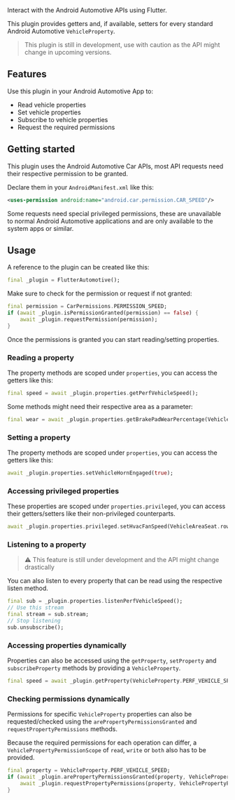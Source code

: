 Interact with the Android Automotive APIs using Flutter.

This plugin provides getters and, if available, setters for every standard Android Automotive `VehicleProperty`.

> This plugin is still in development, use with caution as the API might change in upcoming versions.

## Features

Use this plugin in your Android Automotive App to:

* Read vehicle properties
* Set vehicle properties
* Subscribe to vehicle properties
* Request the required permissions

## Getting started

This plugin uses the Android Automotive Car APIs, most API requests need their respective permission to be granted.

Declare them in your `AndroidManifest.xml` like this:

```xml
<uses-permission android:name="android.car.permission.CAR_SPEED"/>
```

Some requests need special privileged permissions, these are unavailable to normal Android Automotive applications and are only available to the system apps or similar.

## Usage

A reference to the plugin can be created like this:

```dart
final _plugin = FlutterAutomotive();
```

Make sure to check for the permission or request if not granted:

```dart
final permission = CarPermissions.PERMISSION_SPEED;
if (await _plugin.isPermissionGranted(permission) == false) {
    await _plugin.requestPermission(permission);
}
```

Once the permissions is granted you can start reading/setting properties.

### Reading a property

The property methods are scoped under `properties`, you can access the getters like this:

```dart
final speed = await _plugin.properties.getPerfVehicleSpeed();
```

Some methods might need their respective area as a parameter:

```dart
final wear = await _plugin.properties.getBrakePadWearPercentage(VehicleAreaWheel.leftFront);
```

### Setting a property

The property methods are scoped under `properties`, you can access the getters like this:

```dart
await _plugin.properties.setVehicleHornEngaged(true);
```

### Accessing privileged properties

These properties are scoped under `properties.privileged`, you can access their getters/setters like their non-privileged counterparts.

```dart
await _plugin.properties.privileged.setHvacFanSpeed(VehicleAreaSeat.row1Left, 1);
```

### Listening to a property

> ⚠️ This feature is still under development and the API might change drastically

You can also listen to every property that can be read using the respective listen method.

```dart
final sub = _plugin.properties.listenPerfVehicleSpeed();
// Use this stream
final stream = sub.stream;
// Stop listening
sub.unsubscribe();
```

### Accessing properties dynamically

Properties can also be accessed using the `getProperty`, `setProperty` and `subscribeProperty` methods by providing a `VehicleProperty`.

```dart
final speed = await _plugin.getProperty(VehicleProperty.PERF_VEHICLE_SPEED);
```

### Checking permissions dynamically

Permissions for specific `VehicleProperty` properties can also be requested/checked using the `arePropertyPermissionsGranted` and `requestPropertyPermissions` methods.

Because the required permissions for each operation can differ, a `VehiclePropertyPermissionScope` of `read`, `write` or `both` also has to be provided.

```dart
final property = VehicleProperty.PERF_VEHICLE_SPEED;
if (await _plugin.arePropertyPermissionsGranted(property, VehiclePropertyPermissionScope.read) == false) {
    await _plugin.requestPropertyPermissions(property, VehiclePropertyPermissionScope.read);
}
```
